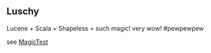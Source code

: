 ## Luschy

Lucene + Scala + Shapeless = such magic! very wow! #pewpewpew

see [MagicTest](tests/src/test/scala/luschy/MagicTest.scala#L27)
